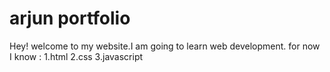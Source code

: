 # arjun portfolio
Hey! welcome to my website.I am going to learn web development.
for now I know :
1.html
2.css
3.javascript 